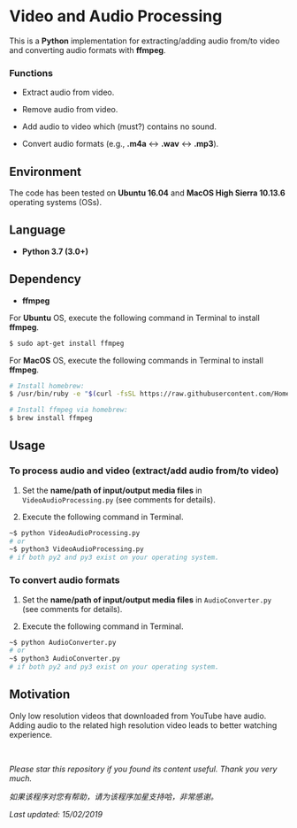 # Video and Audio Processing

This is a **Python** implementation for extracting/adding audio from/to video and converting audio formats with **ffmpeg**.

### Functions

- Extract audio from video.

- Remove audio from video.

- Add audio to video which (must?) contains no sound.

- Convert audio formats (e.g., **.m4a** <-> **.wav** <-> **.mp3**).

## Environment

The code has been tested on **Ubuntu 16.04** and **MacOS High Sierra 10.13.6** operating systems (OSs).

## Language

* __Python 3.7 (3.0+)__

## Dependency

* __ffmpeg__

For **Ubuntu** OS, execute the following command in Terminal to install **ffmpeg**.
```bash
$ sudo apt-get install ffmpeg
```

For  **MacOS** OS, execute the following commands in Terminal to install **ffmpeg**.
```bash
# Install homebrew:
$ /usr/bin/ruby -e "$(curl -fsSL https://raw.githubusercontent.com/Homebrew/install/master/install)"

# Install ffmpeg via homebrew:
$ brew install ffmpeg
```

## Usage

### To process audio and video (extract/add audio from/to video)

1. Set the **name/path of input/output media files** in ```VideoAudioProcessing.py``` (see comments for details).

2. Execute the following command in Terminal.
```bash
~$ python VideoAudioProcessing.py
# or
~$ python3 VideoAudioProcessing.py
# if both py2 and py3 exist on your operating system.
```

### To convert audio formats

1. Set the **name/path of input/output media files** in ```AudioConverter.py``` (see comments for details).

2. Execute the following command in Terminal.
```bash
~$ python AudioConverter.py
# or
~$ python3 AudioConverter.py
# if both py2 and py3 exist on your operating system.
```

## Motivation

Only low resolution videos that downloaded from YouTube have audio. Adding audio to the related high resolution video leads to better watching experience.

<br>

<i>Please star this repository if you found its content useful. Thank you very much.</i>

<i>如果该程序对您有帮助，请为该程序加星支持哈，非常感谢。</i>

<i>Last updated: 15/02/2019</i>

